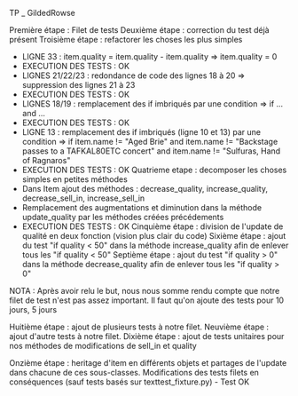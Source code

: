 TP \_ GildedRowse

Première étape : Filet de tests
Deuxième étape : correction du test déjà présent
Troisième étape : refactorer les choses les plus simples

- LIGNE 33 : item.quality = item.quality - item.quality => item.quality = 0
- EXECUTION DES TESTS : OK
- LIGNES 21/22/23 : redondance de code des lignes 18 à 20 => suppression des lignes 21 à 23
- EXECUTION DES TESTS : OK
- LIGNES 18/19 : remplacement des if imbriqués par une condition => if ... and ...
- EXECUTION DES TESTS : OK
- LIGNE 13 : remplacement des if imbriqués (ligne 10 et 13) par une condition => if item.name != "Aged Brie" and item.name != "Backstage passes to a TAFKAL80ETC concert" and item.name != "Sulfuras, Hand of Ragnaros"
- EXECUTION DES TESTS : OK
  Quatrieme etape : decomposer les choses simples en petites méthodes
- Dans Item ajout des méthodes : decrease_quality, increase_quality, decrease_sell_in, increase_sell_in
- Remplacement des augmentations et diminution dans la méthode update_quality par les méthodes créées précédements
- EXECUTION DES TESTS : OK
  Cinquième étape : division de l'update de qualité en deux fonction (vision plus clair du code)
  Sixième étape : ajout du test "if quality < 50" dans la méthode increase_quality afin de enlever tous les "if quality < 50"
  Septième étape : ajout du test "if quality > 0" dans la méthode decrease_quality afin de enlever tous les "if quality > 0"

NOTA : Après avoir relu le but, nous nous somme rendu compte que notre filet de test n'est pas assez important. Il faut qu'on ajoute des tests pour 10 jours, 5 jours

Huitième étape : ajout de plusieurs tests à notre filet.
Neuvième étape : ajout d'autre tests à notre filet.
Dixième étape : ajout de tests unitaires pour nos méthodes de modifications de sell_in et quality

Onzième étape : heritage d'item en différents objets et partages de l'update dans chacune de ces sous-classes. Modifications des tests filets en conséquences (sauf tests basés sur texttest_fixture.py) - Test OK
